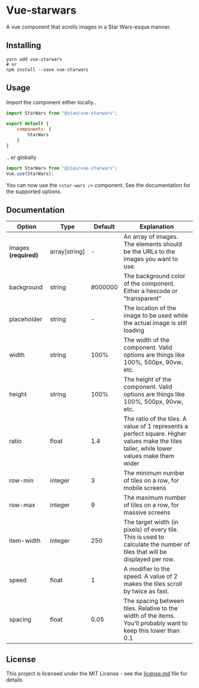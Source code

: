 # Vue-starwars

A vue component that scrolls images in a Star Wars-esque manner.

## Installing
```
yarn add vue-starwars
# or
npm install --save vue-starwars
```

## Usage

Import the component either locally..

```js
import StarWars from "@ziao/vue-starwars";

export default {
    components: {
        StarWars
    }
}
```

.. or globally

``` js
import StarWars from "@ziao/vue-starwars";
Vue.use(StarWars);
```

You can now use the ```<star-wars />``` component. See the documentation for the supported options.

## Documentation 

Option | Type | Default | Explanation
--- | --- | --- | ---
images **(required)** | array[string] | - | An array of images. The elements should be the URLs to the images you want to use.
background | string | #000000 | The background color of the component. Either a hexcode or "transparent"
placeholder | string | - | The location of the image to be used while the actual image is still loading
width | string | 100% | The width of the component. Valid options are things like 100%, 500px, 90vw, etc.
height | string | 100% | The height of the component. Valid options are things like 100%, 500px, 90vw, etc.
ratio | float | 1.4 | The ratio of the tiles. A value of 1 represents a perfect square. Higher values make the tiles taller, while lower values make them wider
row-min | integer | 3 | The minimum number of tiles on a row, for mobile screens
row-max | integer | 9 | The maximum number of tiles on a row, for massive screens
item-width | integer | 250 | The target width (in pixels) of every tile. This is used to calculate the number of tiles that will be displayed per row. 
speed | float | 1 | A modifier to the speed. A value of 2 makes the tiles scroll by twice as fast.
spacing | float | 0.05 | The spacing between tiles. Relative to the width of the items. You'll probably want to keep this lower than 0.1 


## License
This project is licensed under the MIT License - see the [license.md](license.md) file for details